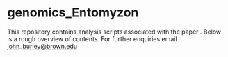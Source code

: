 # genomics_Entomyzon
This repository contains analysis scripts associated with the paper <add DOI here>. Below is a rough overview of contents. For further enquiries email john_burley@brown.edu

  

